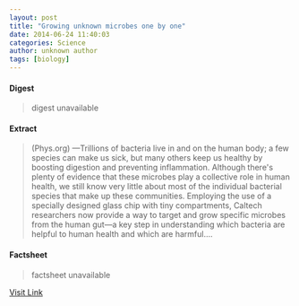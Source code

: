 ```yaml
---
layout: post
title: "Growing unknown microbes one by one"
date: 2014-06-24 11:40:03
categories: Science
author: unknown author
tags: [biology]
---
```



#### Digest
>digest unavailable

#### Extract
>(Phys.org) —Trillions of bacteria live in and on the human body; a few species can make us sick, but many others keep us healthy by boosting digestion and preventing inflammation. Although there's plenty of evidence that these microbes play a collective role in human health, we still know very little about most of the individual bacterial species that make up these communities. Employing the use of a specially designed glass chip with tiny compartments, Caltech researchers now provide a way to target and grow specific microbes from the human gut—a key step in understanding which bacteria are helpful to human health and which are harmful....

#### Factsheet
>factsheet unavailable

[Visit Link](http://phys.org/news322813197.html)


